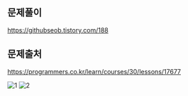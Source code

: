 ## 문제풀이
https://githubseob.tistory.com/188
## 문제출처
https://programmers.co.kr/learn/courses/30/lessons/17677

![1](https://user-images.githubusercontent.com/83795383/163825603-dec8db7f-c208-4b0f-8d1f-0eb9f99088cb.jpg)
![2](https://user-images.githubusercontent.com/83795383/163825612-8b5175e7-1e41-4f7a-a045-f702aabee115.jpg)
